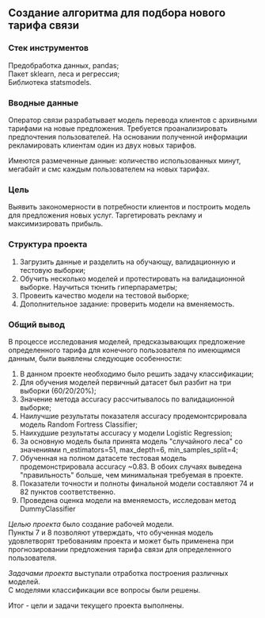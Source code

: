 ## Создание алгоритма для подбора нового тарифа связи

### Стек инструментов

Предобработка данных, pandas;  
Пакет sklearn, леса и регрессия;  
Библиотека statsmodels.

### Вводные данные

Оператор связи разрабатывает модель перевода клиентов с архивными тарифами на новые предложения. Требуется проанализировать предпочтения пользователей. На основании полученной информации рекламировать клиентам один из двух новых тарифов.

Имеются размеченные данные: количество использованных минут, мегабайт и смс каждым пользователем на новых тарифах.

### Цель 

Выявить закономерности в потребности клиентов и построить модель для предложения новых услуг. Таргетировать рекламу и максимизировать прибыль.

### Структура проекта

1. Загрузить данные и разделить на обучающу, валидационную и тестовую выборки;
2. Обучить несколько моделей и протестировать на валидационной выборке. Научиться тюнить гиперпараметры;
3. Провеить качество модели на тестовой выборке;
4. Дополнительное задание: проверить модели на вменяемость. 

### Общий вывод  

В процессе исследования моделей, предсказывающих предложение определенного тарифа для конечного пользователя по имеющимся данным, были выявлены следующие особенности:

1. В данном проекте необходимо было решить задачу классификации;
2. Для обучения моделей первичный датасет был разбит на три выборки (60/20/20%);
3. Значение метода accuracy рассчитывалось по валидационной выборке;
4. Наилучшие результаты показателя accuracy продемонтсрировала модель Random Fortress Classifier;
5. Наихудшие результаты accuracy у модели Logistic Regression;
6. За основную модель была принята модель "случайного леса" со значениями n_estimators=51, max_depth=6, min_samples_split=4;
7. Обученная на полном датасете тестовая модель продемонстрировала accuracy ~0.83. В обоих случаях выведена "правильность" больше, чем минимальная требуемая в проекте.  
8. Показатели точности и полноты финальной модели составляют 74 и 82 пунктов соответственно.  
9. Проведена оценка модели на вменяемость, исследован метод DummyClassifier

*Целью проекта* было создание рабочей модели.  
Пункты 7 и 8 позволяют утверждать, что обученная модель удовлетворят требованиям проекта и может быть применена при прогнозировании предложения тарифа связи для определенного пользователя.

*Задачами проекта* выступали отработка построения различных моделей.  
С моделями классификации все вопросы были решены.

Итог - цели и задачи текущего проекта выполнены.
